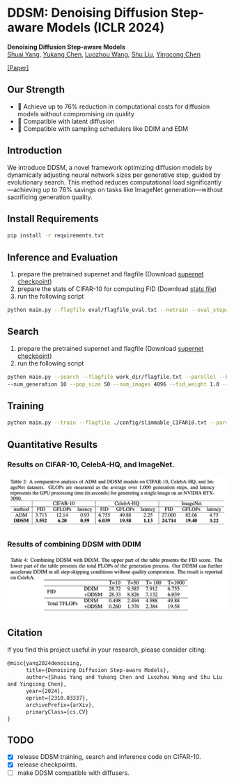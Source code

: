 # DDSM: Denoising Diffusion Step-aware Models (ICLR 2024)

**Denoising Diffusion Step-aware Models**   
[Shuai Yang](https://scholar.google.com/citations?hl=zh-CN&user=zBHAeuUAAAAJ), [Yukang Chen](https://yukangchen.com), [Luozhou Wang](https://scholar.google.com/citations?user=FMoFIBUAAAAJ&hl=zh-CN), [Shu Liu](http://shuliu.me/), [Yingcong Chen](https://www.yingcong.me)

[[Paper]](https://arxiv.org/abs/2310.03337)

## Our Strength
* 🚀 Achieve up to 76% reduction in computational costs for diffusion models without compromising on quality
* 🚀 Compatible with latent diffusion
* 🚀 Compatible with sampling schedulers like DDIM and EDM

## Introduction
We introduce DDSM, a novel framework optimizing diffusion models by dynamically adjusting neural network sizes per generative step, guided by evolutionary search. This method reduces computational load significantly—achieving up to 76% savings on tasks like ImageNet generation—without sacrificing generation quality.

## Install Requirements
```bash
pip install -r requirements.txt
```

## Inference and Evaluation
1. prepare the pretrained supernet and flagfile (Download [supernet checkpoint](https://drive.google.com/file/d/1yGE2jfD9ou3BtjQ6KLjDrdEFDWlVbIkR/view?usp=sharing))
2. prepare the stats of CIFAR-10 for computing FID (Download [stats file](https://drive.google.com/file/d/1uSYw17-vwGx0ewhUTnG7aUdmyPNP9ahG/view?usp=sharing))
3. run the following script
```bash
python main.py --flagfile eval/flagfile_eval.txt --notrain --eval_stepaware -parallel --batch_size 1024 --ckpt_name ckpt_450000
```

## Search
1. prepare the pretrained supernet and flagfile (Download [supernet checkpoint](https://drive.google.com/file/d/1yGE2jfD9ou3BtjQ6KLjDrdEFDWlVbIkR/view?usp=sharing))
2. run the following script
```bash
python main.py --search --flagfile work_dir/flagfile.txt --parallel --batch_size 2048 --ckpt_name ckpt_450000 \
--num_generation 10 --pop_size 50 --num_images 4096 --fid_weight 1.0 --mutation_prob 0.001
```

## Training
```bash
python main.py --train --flagfile ./config/slimmable_CIFAR10.txt --parallel --logdir=./work_dir
```

## Quantitative Results

### Results on CIFAR-10, CelebA-HQ, and ImageNet.
![Image](asset/q1.png)

### Results of combining DDSM with DDIM
![Image](asset/combine.png)

## Citation
If you find this project useful in your research, please consider citing:

```
@misc{yang2024denoising,
      title={Denoising Diffusion Step-aware Models}, 
      author={Shuai Yang and Yukang Chen and Luozhou Wang and Shu Liu and Yingcong Chen},
      year={2024},
      eprint={2310.03337},
      archivePrefix={arXiv},
      primaryClass={cs.CV}
}
```

## TODO

- [x] release DDSM training, search and inference code on CIFAR-10.
- [x] release checkpoints.
- [ ] make DDSM compatible with diffusers.